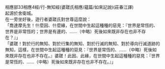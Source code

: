 相應部33相應4經/行-無知經(婆蹉氏相應/蘊篇/如來記說)(莊春江譯)  
起源於舍衛城。  
在一旁坐好後，遊行者婆蹉氏對世尊這麼說：  
「喬達摩先生！什麼因、什麼緣，在世間中生起這種種的惡見：『世界是常恆的、世界是非常恆的；世界是有邊的、……（中略）死後如來既非存在也非不存在？』」  
「婆蹉！對於行的無知、對於行集的無知、對於行滅的無知、對於導向行滅道跡的無知，這樣，在世間中生起這種種的惡見：『世界是常恆的、……（中略）死後如來既非存在也非不存在。』婆蹉！此因、此緣，在世間中生起這種種的惡見：『世界是常恆的、……（中略）死後如來既非存在也非不存在。』」  
  
  
